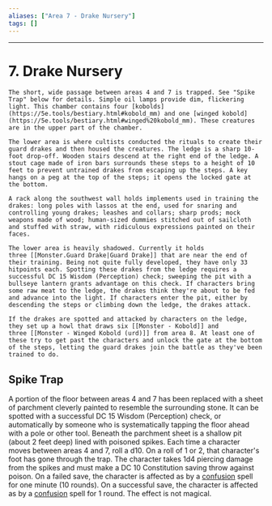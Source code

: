 ```yaml
---
aliases: ["Area 7 - Drake Nursery"]
tags: []
---
```


---

# 7. Drake Nursery

```ad-dmnote
The short, wide passage between areas 4 and 7 is trapped. See "Spike Trap" below for details. Simple oil lamps provide dim, flickering light. This chamber contains four [kobolds](https://5e.tools/bestiary.html#kobold_mm) and one [winged kobold](https://5e.tools/bestiary.html#winged%20kobold_mm). These creatures are in the upper part of the chamber.

The lower area is where cultists conducted the rituals to create their guard drakes and then housed the creatures. The ledge is a sharp 10-foot drop-off. Wooden stairs descend at the right end of the ledge. A stout cage made of iron bars surrounds these steps to a height of 10 feet to prevent untrained drakes from escaping up the steps. A key hangs on a peg at the top of the steps; it opens the locked gate at the bottom.

A rack along the southwest wall holds implements used in training the drakes: long poles with lassos at the end, used for snaring and controlling young drakes; leashes and collars; sharp prods; mock weapons made of wood; human-sized dummies stitched out of sailcloth and stuffed with straw, with ridiculous expressions painted on their faces.

The lower area is heavily shadowed. Currently it holds three [[Monster.Guard Drake|Guard Drake]] that are near the end of their training. Being not quite fully developed, they have only 33 hitpoints each. Spotting these drakes from the ledge requires a successful DC 15 Wisdom (Perception) check; sweeping the pit with a bullseye lantern grants advantage on this check. If characters bring some raw meat to the ledge, the drakes think they're about to be fed and advance into the light. If characters enter the pit, either by descending the steps or climbing down the ledge, the drakes attack.

If the drakes are spotted and attacked by characters on the ledge, they set up a howl that draws six [[Monster - Kobold]] and three [[Monster - Winged Kobold (urd)]] from area 8. At least one of these try to get past the characters and unlock the gate at the bottom of the steps, letting the guard drakes join the battle as they've been trained to do.
```

## Spike Trap

A portion of the floor between areas 4 and 7 has been replaced with a sheet of parchment cleverly painted to resemble the surrounding stone. It can be spotted with a successful DC 15 Wisdom (Perception) check, or automatically by someone who is systematically tapping the floor ahead with a pole or other tool. Beneath the parchment sheet is a shallow pit (about 2 feet deep) lined with poisoned spikes. Each time a character moves between areas 4 and 7, roll a d10. On a roll of 1 or 2, that character's foot has gone through the trap. The character takes 1d4 piercing damage from the spikes and must make a DC 10 Constitution saving throw against poison. On a failed save, the character is affected as by a [confusion](https://5e.tools/spells.html#confusion_phb) spell for one minute (10 rounds). On a successful save, the character is affected as by a [confusion](https://5e.tools/spells.html#confusion_phb) spell for 1 round. The effect is not magical.